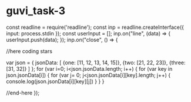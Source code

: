 # guvi_task-3
const readline = require('readline');
const inp = readline.createInterface({
  input: process.stdin
});
const userInput = [];
inp.on("line", (data) => {
 userInput.push(data);
});
inp.on("close", () => {
  
//here coding stars

var json = {
   jsonData:  [
       {one: [11, 12, 13, 14, 15]},
       {two: [21, 22, 23]},
       {three: [31, 32]}
   ]
}; 
for (var i=0; i<json.jsonData.length; i++) {
   for (var key in json.jsonData[i]) {
       for (var j= 0; j<json.jsonData[i][key].length; j++) {
           console.log(json.jsonData[i][key][j])
       }
   }
}

//end-here
});
